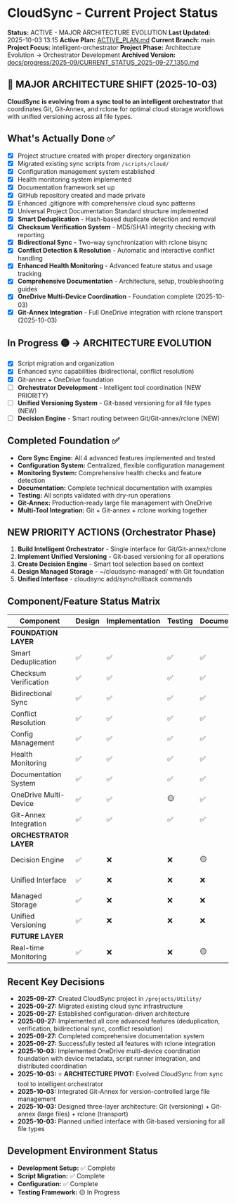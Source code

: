 # CloudSync - Current Project Status
**Status:** ACTIVE - MAJOR ARCHITECTURE EVOLUTION
**Last Updated:** 2025-10-03 13:15
**Active Plan:** [ACTIVE_PLAN.md](./ACTIVE_PLAN.md)
**Current Branch:** main
**Project Focus:** intelligent-orchestrator
**Project Phase:** Architecture Evolution → Orchestrator Development
**Archived Version:** [docs/progress/2025-09/CURRENT_STATUS_2025-09-27_1350.md](./docs/progress/2025-09/CURRENT_STATUS_2025-09-27_1350.md)

## 🎯 MAJOR ARCHITECTURE SHIFT (2025-10-03)
**CloudSync is evolving from a sync tool to an intelligent orchestrator** that coordinates Git, Git-Annex, and rclone for optimal cloud storage workflows with unified versioning across all file types.

## What's Actually Done ✅
- [x] Project structure created with proper directory organization
- [x] Migrated existing sync scripts from `/scripts/cloud/`
- [x] Configuration management system established
- [x] Health monitoring system implemented
- [x] Documentation framework set up
- [x] GitHub repository created and made private
- [x] Enhanced .gitignore with comprehensive cloud sync patterns
- [x] Universal Project Documentation Standard structure implemented
- [x] **Smart Deduplication** - Hash-based duplicate detection and removal
- [x] **Checksum Verification System** - MD5/SHA1 integrity checking with reporting
- [x] **Bidirectional Sync** - Two-way synchronization with rclone bisync
- [x] **Conflict Detection & Resolution** - Automatic and interactive conflict handling
- [x] **Enhanced Health Monitoring** - Advanced feature status and usage tracking
- [x] **Comprehensive Documentation** - Architecture, setup, troubleshooting guides
- [x] **OneDrive Multi-Device Coordination** - Foundation complete (2025-10-03)
- [x] **Git-Annex Integration** - Full OneDrive integration with rclone transport (2025-10-03)

## In Progress 🟡 → ARCHITECTURE EVOLUTION
- [x] Script migration and organization
- [x] Enhanced sync capabilities (bidirectional, conflict resolution)  
- [x] Git-annex + OneDrive foundation
- [ ] **Orchestrator Development** - Intelligent tool coordination (NEW PRIORITY)
- [ ] **Unified Versioning System** - Git-based versioning for all file types (NEW)
- [ ] **Decision Engine** - Smart routing between Git/Git-annex/rclone (NEW)

## Completed Foundation ✅
- **Core Sync Engine:** All 4 advanced features implemented and tested
- **Configuration System:** Centralized, flexible configuration management  
- **Monitoring System:** Comprehensive health checks and feature detection
- **Documentation:** Complete technical documentation with examples
- **Testing:** All scripts validated with dry-run operations
- **Git-Annex:** Production-ready large file management with OneDrive
- **Multi-Tool Integration:** Git + Git-annex + rclone working together

## NEW PRIORITY ACTIONS (Orchestrator Phase)
1. **Build Intelligent Orchestrator** - Single interface for Git/Git-annex/rclone
2. **Implement Unified Versioning** - Git-based versioning for all operations
3. **Create Decision Engine** - Smart tool selection based on context
4. **Design Managed Storage** - ~/cloudsync-managed/ with Git foundation
5. **Unified Interface** - cloudsync add/sync/rollback commands

## Component/Feature Status Matrix
| Component | Design | Implementation | Testing | Documentation | Status |
|-----------|--------|---------------|---------|---------------|--------|
| **FOUNDATION LAYER** |||||
| Smart Deduplication | ✅ | ✅ | ✅ | ✅ | 100% Complete |
| Checksum Verification | ✅ | ✅ | ✅ | ✅ | 100% Complete |
| Bidirectional Sync | ✅ | ✅ | ✅ | ✅ | 100% Complete |
| Conflict Resolution | ✅ | ✅ | ✅ | ✅ | 100% Complete |
| Config Management | ✅ | ✅ | ✅ | ✅ | 100% Complete |
| Health Monitoring | ✅ | ✅ | ✅ | ✅ | 100% Complete |
| Documentation System | ✅ | ✅ | ✅ | ✅ | 100% Complete |
| OneDrive Multi-Device | ✅ | ✅ | 🟡 | ✅ | 85% Complete |
| Git-Annex Integration | ✅ | ✅ | ✅ | ✅ | 100% Complete |
| **ORCHESTRATOR LAYER** |||||
| Decision Engine | ✅ | ❌ | ❌ | 🟡 | 25% Complete |
| Unified Interface | ✅ | ❌ | ❌ | ❌ | 25% Complete |
| Managed Storage | ✅ | ❌ | ❌ | ❌ | 25% Complete |
| Unified Versioning | ✅ | ❌ | ❌ | ❌ | 25% Complete |
| **FUTURE LAYER** |||||
| Real-time Monitoring | ✅ | ❌ | ❌ | 🟡 | 25% Complete |

## Recent Key Decisions
- **2025-09-27:** Created CloudSync project in `/projects/Utility/`
- **2025-09-27:** Migrated existing cloud sync infrastructure
- **2025-09-27:** Established configuration-driven architecture
- **2025-09-27:** Implemented all core advanced features (deduplication, verification, bidirectional sync, conflict resolution)
- **2025-09-27:** Completed comprehensive documentation system
- **2025-09-27:** Successfully tested all features with rclone integration
- **2025-10-03:** Implemented OneDrive multi-device coordination foundation with device metadata, script runner integration, and distributed coordination
- **2025-10-03:** ⭐ **ARCHITECTURE PIVOT:** Evolved CloudSync from sync tool to intelligent orchestrator
- **2025-10-03:** Integrated Git-Annex for version-controlled large file management
- **2025-10-03:** Designed three-layer architecture: Git (versioning) + Git-annex (large files) + rclone (transport)
- **2025-10-03:** Planned unified interface with Git-based versioning for all file types

## Development Environment Status
- **Development Setup:** ✅ Complete
- **Script Migration:** ✅ Complete
- **Configuration:** ✅ Complete
- **Testing Framework:** 🟡 In Progress

